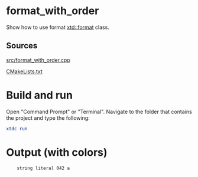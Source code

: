 # format_with_order

Show how to use format [xtd::format](../../../../src/xtd.core/include/xtd/format.h) class.

## Sources

[src/format_with_order.cpp](src/format_with_order.cpp)

[CMakeLists.txt](CMakeLists.txt)

# Build and run

Open "Command Prompt" or "Terminal". Navigate to the folder that contains the project and type the following:

```cmake
xtdc run
```

# Output (with colors)

```
    string literal 042 a
```

